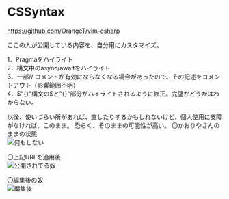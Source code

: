 # CSSyntax

https://github.com/OrangeT/vim-csharp

ここの人が公開している内容を、自分用にカスタマイズ。

1．Pragmaをハイライト  
2．構文中のasync/awaitをハイライト  
3．一部// コメントが有効にならなくなる場合があったので、その記述をコメントアウト（影響範囲不明）  
4．$"{}"構文の$と"{}"部分がハイライトされるように修正。完璧かどうかはわからない。  

以後、使いづらい所があれば、直したりするかもしれないけど、個人使用に支障がなければ、このまま。
恐らく、そのままの可能性が高い。
〇かおりやさんのままの状態  
![何もしない](https://user-images.githubusercontent.com/7385853/157431184-647ef337-d0eb-475e-af1f-f8c16e557fff.PNG)

〇上記URLを適用後  
![公開されてる奴](https://user-images.githubusercontent.com/7385853/157431196-e6b41f91-b78e-444c-87e4-b840af562c95.PNG)

〇編集後の奴  
![編集後](https://user-images.githubusercontent.com/7385853/157431197-c4aa2a6a-5974-47b7-a203-0c72e0436286.PNG)
